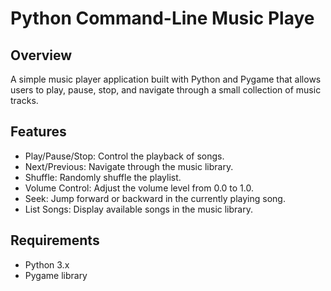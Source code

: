 # Python Command-Line Music Playe

## Overview
A simple music player application built with Python and Pygame that allows users to play, pause, stop, and navigate through a small collection of music tracks.

## Features
- Play/Pause/Stop: Control the playback of songs.
- Next/Previous: Navigate through the music library.
- Shuffle: Randomly shuffle the playlist.
- Volume Control: Adjust the volume level from 0.0 to 1.0.
- Seek: Jump forward or backward in the currently playing song.
- List Songs: Display available songs in the music library.

## Requirements
- Python 3.x
- Pygame library
